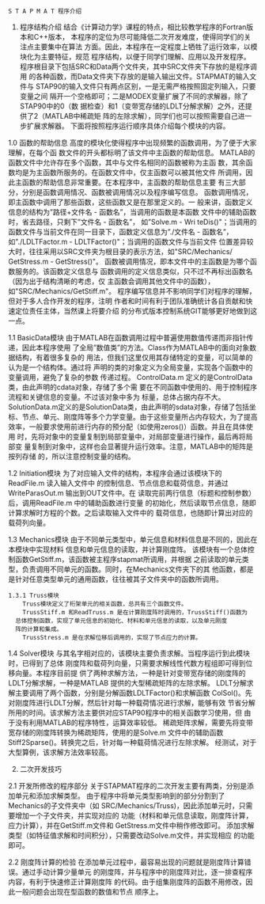     
    S T A P M A T 程序介绍

1. 程序结构介绍
    结合《计算动力学》课程的特点，相比较教学程序的Fortran版本和C++版本，
  本程序的定位为尽可能降低二次开发难度，使得同学们的关注点主要集中在算法
  方面。因此，本程序在一定程度上牺牲了运行效率，以模块化为主要特征，规范
  程序结构，以便于同学们理解、应用以及开发程序。
    程序根目录下包括SRC和Data两个文件夹，其中SRC文件夹下存放的是程序调用
  的各种函数，而Data文件夹下存放的是输入输出文件。STAPMAT的输入文件与
  STAP90的输入文件只有两点区别，一是无需严格按照固定列输入，只要变量之间
  隔开一个空格即可；二是MODEX变量扩展了不同的求解器，除了STAP90中的0（数
  据检查）和1（变带宽存储的LDLT分解求解）之外，还提供了2（MATLAB中稀疏矩
  阵的左除求解），同学们也可以按照需要自己进一步扩展求解器。
    下面将按照程序运行顺序具体介绍每个模块的内容。

  1.0 函数的帮助信息
      高度的模块化使得程序中出现频繁的函数调用，为了便于大家理解，在每个函
    数文件的开头都标明了该文件中主函数的帮助信息。
      MATLAB的函数文件中允许存在多个函数，其中与文件名相同的函数被称为主函
    数，其余函数均是为主函数所服务的。在函数文件中，仅主函数可以被其他文件
    所调用，因此主函数的帮助信息非常重要。在本程序中，主函数的帮助信息主要
    有三大部分，分别是函数调用情况、函数被调用情况以及程序编写信息。
      函数调用情况，即主函数中调用了那些函数，这些函数又是在那里定义的。一
    般来讲，函数定义信息的结构为”路径+文件名 - 函数名”，当调用的函数是本函数
    文件中的辅助函数时，省去路径，只剩下”文件名 - 函数名”， 如”Solve.m - Wri
    teDis()"；当调用的函数文件与当前文件在同一目录下，函数定义信息为”./文件名
    - 函数名”，如"./LDLTFactor.m - LDLTFactor()"；当调用的函数文件与当前文件
    位置差异较大时，往往采用以SRC文件夹为根目录的表示方法，如"SRC/Mechanics/
    GetStress.m - GetStress()"。
      函数被调用情况，即本文件中的主函数是为哪个函数服务的。该函数定义信息与
    函数调用的定义信息类似，只不过不再标出函数名（因为出于结构清晰的考虑，仅
    主函数会调用其他文件中的函数），如"SRC/Mechanics/GetStiff.m"。
      程序编写信息并不影响同学们对程序的理解，但对于多人合作开发的程序，注明
    作者和时间有利于团队准确统计各自贡献和快速定位责任主体，当然课上将要介绍
    的分布式版本控制系统GIT能够更好地做到这一点。

  1.1 BasicData模块
      由于MATLAB在函数调用过程中普遍使用数值传递而非指针传递，因此本程序使用
    了全局”数值类”的方法。Class作为MATLAB中的面向对象数据结构，有着很多复杂的
    用法，但我们这里仅用其存储特定的变量，可以简单的认为是一个结构体。通过将
    声明的类的对象定义为全局变量，实现各个函数中的变量调用，避免了复杂的参数
    传递过程。
      ControlData.m 定义的是ControlData类，由此声明的cdata对象，存储了多个需
    要在不同函数中使用的、用于控制程序流程和关键信息的变量。不过该对象中多为
    标量，总体占据内存不大。
      SolutionData.m定义的是SolutionData类，由此声明的sdata对象，存储了包括坐
    标、节点、单元、刚度阵等多个力学变量。由于这些变量所占内存较大，为了提高
    效率，一般要求使用前进行内存的预分配（如使用zeros()）函数。并且在具体使用
    时，先将对象中的变量复制到局部变量中，对局部变量进行操作，最后再将局部变
    量复制到对象中，这样也会显著提升运行效率。注意，MATLAB中的矩阵是按列存储
    的，所以注意控制变量的结构。

  1.2 Initiation模块
      为了对应输入文件的结构，本程序会通过该模块下的ReadFile.m 读入输入文件中
    的控制信息、节点信息和载荷信息，并通过WriteParasOut.m 输出到OUT文件中。在
    读取完前两行信息（标题和控制参数）后，调用ReadFile.m 中的辅助函数进行变量
    的初始化，然后读取节点信息，随即计算求解时方程的个数。之后读取输入文件中的
    载荷信息，也随即计算出对应的载荷列向量。

  1.3 Mechanics模块
      由于不同单元类型中，单元信息和材料信息是不同的，因此在本模块中实现材料
    信息和单元信息的读取，并计算刚度阵。
      该模块有一个总体控制函数GetStiff.m，该函数被主程序stapmat所调用，并根据
    之前读取的单元类型，负责调用不同单元的函数。同时，在Mechanics文件夹下的其
    他函数，都是是针对任意类型单元的通用函数，往往被其子文件夹中的函数所调用。

    1.3.1 Truss模块
        Truss模块定义了桁架单元的相关函数，总共有三个函数文件。
        TrussStiff.m 和ReadTruss.m 是在计算刚度阵时调用的，TrussStiff()函数为
      总体控制函数，实现了单元信息的初始化、材料和单元信息的读取，以及单元刚度
      阵的计算和集成。
        TrussStress.m 是在求解位移后调用的，实现了节点应力的计算。

  1.4 Solver模块
      与其名字相对应的，该模块主要负责求解。当程序运行到此模块时，已得到了总体
    刚度阵和载荷列向量，只需要求解线性代数方程组即可得到位移向量。本程序目前提
    供了两种求解方法，一种是针对变带宽存储的刚度阵的LDLT分解求解，一种是MATLAB
    提供的大型稀疏矩阵的左除求解。
      LDLT分解求解主要调用了两个函数，分别是分解函数LDLTFactor()和求解函数
    ColSol()。先对刚度阵进行LDLT分解，然后针对每一种载荷情况进行求解，能够有效
    节省分解所用的时间。该求解方法主要供对应STAP90程序中的相关函数学习使用，但
    由于没有利用MATLAB的程序特性，运算效率较低。
      稀疏矩阵求解，需要先将变带宽存储的刚度阵转换为稀疏矩阵，使用的是Solve.m
    文件中的辅助函数Stiff2Sparse()。转换完之后，针对每一种载荷情况进行左除求解。
    经测试，对于大型算例，该求解方法效率较高。


2. 二次开发技巧

  2.1 开发所修改的程序部分
      关于STAPMAT程序的二次开发主要有两类，分别是添加单元和添加求解类型。
      由于程序中将单元类型影响到的部分分割到了Mechanics的子文件夹中（如
    SRC/Mechanics/Truss)，因此添加单元时，只需要增加一个子文件夹，并实现对应的
    功能（材料和单元信息读取，刚度阵计算，应力计算），并在GetStiff.m文件和
    GetStress.m文件中稍作修改即可。
      添加求解类型（如特征值求解和时间积分），只需要改动Solve.m文件，并实现相应
    的功能即可。

  2.2 刚度阵计算的检验
      在添加单元过程中，最容易出现的问题就是刚度阵计算错误。通过手动计算少量单元
    的刚度阵，并与程序中的刚度阵对比，逐一排查程序内容，有利于快速修正计算刚度阵
    的代码。由于组集刚度阵的函数不用修改，因此一般问题会出现在型函数的数值和节点
    顺序上。




